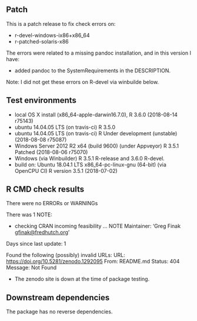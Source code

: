 ## Patch
This is a patch release to fix check errors on:

* r-devel-windows-ix86+x86_64
* r-patched-solaris-x86

The errors were related to a missing pandoc installation, and in this version I have:
* added pandoc to the SystemRequirements in the DESCRIPTION.

Note: I did not get these errors on R-devel via winbuilde below.

## Test environments
* local OS X install (x86_64-apple-darwin16.7.0), R 3.6.0  (2018-08-14 r75143)
* ubuntu  14.04.05 LTS (on travis-ci) R 3.5.0
* ubuntu  14.04.05 LTS (on travis-ci) R Under development (unstable) (2018-08-08 r75087)
* Windows Server 2012 R2 x64 (build 9600) (under Appveyor) R 3.5.1 Patched (2018-08-06 r75070)
* Windows (via Winbuilder) R 3.5.1 R-release and  3.6.0 R-devel.
* build on: Ubuntu 18.04.1 LTS x86_64-pc-linux-gnu (64-bit) (via OpenCPU CI) R version 3.5.1 (2018-07-02)

## R CMD check results

There were no ERRORs or WARNINGs 

There was 1 NOTE:

* checking CRAN incoming feasibility ... NOTE
Maintainer: ‘Greg Finak <gfinak@fredhutch.org>’

Days since last update: 1

Found the following (possibly) invalid URLs:
  URL: https://doi.org/10.5281/zenodo.1292095
    From: README.md
    Status: 404
    Message: Not Found

- The zenodo site is down at the time of package testing. 

## Downstream dependencies

The package has no reverse dependencies.
